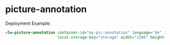 # picture-annotation

Deployment Example:

```html
<lw-picture-annotation container-id="my-pic-annotation" language="de" image-src="./example/example.jpg"
                       local-storage-key="storage" width="1200" height="600" edit-mode="1" initialDataId="refId"></lw-picture-annotation>
```
